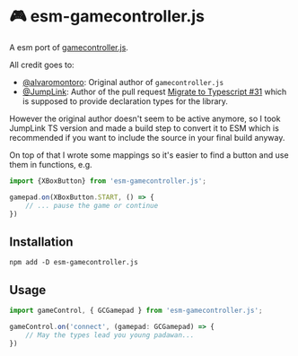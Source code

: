# 🎮 esm-gamecontroller.js

A esm port of [gamecontroller.js](https://github.com/alvaromontoro/gamecontroller.js).

All credit goes to:
- [@alvaromontoro](https://github.com/alvaromontoro): Original author of `gamecontroller.js`
- [@JumpLink](https://github.com/JumpLink): Author of the pull request [Migrate to Typescript #31](https://github.com/alvaromontoro/gamecontroller.js/pull/31) which is supposed to provide declaration types for the library.

However the original author doesn't seem to be active anymore, so I took JumpLink TS version and made a build step to convert it to ESM which is recommended if you want to include the source in your final build anyway.

On top of that I wrote some mappings so it's easier to find a button and use them in functions, e.g.

```typescript
import {XBoxButton} from 'esm-gamecontroller.js';

gamepad.on(XBoxButton.START, () => {
	// ... pause the game or continue
})
```

## Installation

```
npm add -D esm-gamecontroller.js
```

## Usage

```typescript
import gameControl, { GCGamepad } from 'esm-gamecontroller.js';

gameControl.on('connect', (gamepad: GCGamepad) => {
	// May the types lead you young padawan...
})
```